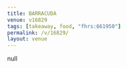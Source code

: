 ```yaml
---
title: BARRACUDA
venue: v16829
tags: [takeaway, food, "fhrs:661950"]
permalink: /v/16829/
layout: venue
---
```

null
